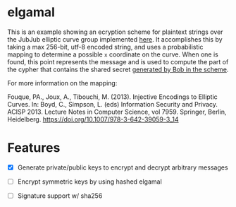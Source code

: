 # elgamal

This is an example showing an ecryption scheme for plaintext strings over the JubJub elliptic curve group implemented [here](https://github.com/zkcrypto/jubjub). It accomplishes this by taking a max 256-bit, utf-8 encoded string, and uses a probabilistic mapping
to determine a possible `x` coordinate on the curve. When one is found, this point represents the message and is used to
compute the part of the cypher that contains the shared secret [generated by Bob in the scheme](https://en.wikipedia.org/wiki/ElGamal_encryption).

For more information on the mapping:

Fouque, PA., Joux, A., Tibouchi, M. (2013). Injective Encodings to Elliptic Curves. In: Boyd, C., Simpson, L. (eds) Information Security and Privacy. ACISP 2013. Lecture Notes in Computer Science, vol 7959. Springer, Berlin, Heidelberg. https://doi.org/10.1007/978-3-642-39059-3_14

# Features
- [x] Generate private/public keys to encrypt and decrypt arbitrary messages
- [ ] Encrypt symmetric keys by using hashed elgamal
- [ ] Signature support w/ sha256

